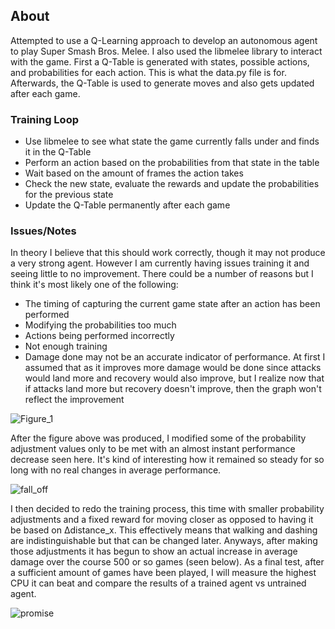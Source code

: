## About

Attempted to use a Q-Learning approach to develop an autonomous agent to play Super Smash Bros. Melee. I also used the libmelee library to interact with the game.
First a Q-Table is generated with states, possible actions, and probabilities for each action. This is what the data.py file is for. Afterwards, the Q-Table is used to generate moves and also gets updated after each game.

### Training Loop
- Use libmelee to see what state the game currently falls under and finds it in the Q-Table
- Perform an action based on the probabilities from that state in the table
- Wait based on the amount of frames the action takes
- Check the new state, evaluate the rewards and update the probabilities for the previous state
- Update the Q-Table permanently after each game

### Issues/Notes
In theory I believe that this should work correctly, though it may not produce a very strong agent. However I am currently having issues training it and seeing little to no improvement.
There could be a number of reasons but I think it's most likely one of the following:
- The timing of capturing the current game state after an action has been performed
- Modifying the probabilities too much
- Actions being performed incorrectly
- Not enough training
- Damage done may not be an accurate indicator of performance. At first I assumed that as it improves more damage would be done since attacks would land more and recovery would also improve, but I realize now that if attacks land more but recovery doesn't improve, then the graph won't reflect the improvement 

![Figure_1](https://github.com/aiden10/meleeAI/assets/51337166/f8d425ea-555a-4ea3-be83-f2a94c146009)

After the figure above was produced, I modified some of the probability adjustment values only to be met with an almost instant performance decrease seen here. It's kind of interesting how it remained so steady for so long with no real changes in average performance. 

![fall_off](https://github.com/aiden10/meleeAI/assets/51337166/148cbeb4-d903-4599-8af5-fa91188d206c)

I then decided to redo the training process, this time with smaller probability adjustments and a fixed reward for moving closer as opposed to having it be based on Δdistance_x. This effectively means that walking and dashing are indistinguishable but that can be changed later. Anyways, after making those adjustments it has begun to show an actual increase in average damage over the course 500 or so games (seen below). As a final test, after a sufficient amount of games have been played, I will measure the highest CPU it can beat and compare the results of a trained agent vs untrained agent.

![promise](https://github.com/aiden10/meleeAI/assets/51337166/61cb3ce6-5b3e-460f-b697-ca0233b1a9e6)

